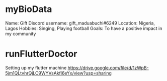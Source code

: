# myBioData
Name: Gift
Discord username: gift_maduabuchi#6249
Location: Nigeria, Lagos
Hobbies: Singing, Playing football
Goals: To have a positive impact in my community

# runFlutterDoctor
Setting up my flutter machine https://drive.google.com/file/d/1zWpB-5jm1QLtvhrQjLC9WYVsAkfl6eYx/view?usp=sharing

